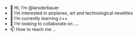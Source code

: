 - 👋 Hi, I’m @larsderbauer
- 👀 I’m interested in airplanes, art and technological nevelties
- 🌱 I’m currently learning c++
- 💞️ I’m looking to collaborate on ....
- 📫 How to reach me ...

<!---
larsderbauer/larsderbauer is a ✨ special ✨ repository because its `README.md` (this file) appears on your GitHub profile.
You can click the Preview link to take a look at your changes.
--->
